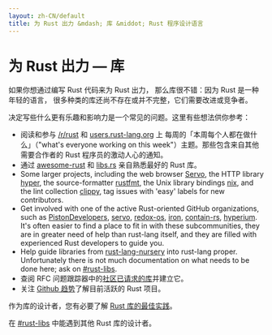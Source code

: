 ```yaml
---
layout: zh-CN/default
title: 为 Rust 出力 &mdash; 库 &middot; Rust 程序设计语言
---
```


# 为 Rust 出力 &mdash; 库

如果你想通过编写 Rust 代码来为 Rust 出力，
那么库很不错：因为 Rust 是一种年轻的语言，
很多种类的库还尚不存在或并不完整，它们需要改进或竞争者。

决定写些什么更有乐趣和影响力是一个常见的问题。这里有些想法供你参考：

* 阅读和参与 [/r/rust] 和 [users.rust-lang.org] 上
  每周的「本周每个人都在做什么」（"what's everyone working on
  this week"）主题。那些包含来自其他需要合作者的 Rust 程序员的激动人心的通知。
* 通过 [awesome-rust] 和 [libs.rs] 亲自熟悉最好的 Rust 库。
* Some larger projects, including the web browser [Servo], the HTTP
  library [hyper], the source-formatter [rustfmt], the Unix library bindings
  [nix], and the lint collection [clippy], tag issues with 'easy' labels for new
  contributors.
* Get involved with one of the active Rust-oriented GitHub
  organizations, such as [PistonDevelopers], [servo], [redox-os],
  [iron], [contain-rs], [hyperium]. It's often easier to find a place
  to fit in with these subcommunities, they are in greater need of
  help than rust-lang itself, and they are filled with experienced
  Rust developers to guide you.
* Help guide libraries from [rust-lang-nursery] into rust-lang proper.
  Unfortunately there is not much documentation on what needs to be
  done here; ask on [#rust-libs].
* 查阅 RFC 问题跟踪器中的[社区已请求的库][requested]并建立它。
* 关注 [Github 趋势][trending]了解目前活跃的 Rust 项目。

作为库的设计者，您有必要了解 [Rust 库的最佳实践][lib-prac]。

在 [#rust-libs] 中能遇到其他 Rust 库的设计者。

<!--
TODO: Not sure #rust-libs is the place to direct people
-->

[#rust-libs]: https://kiwiirc.com/nextclient/#ircs://irc.mozilla.org:6697/#rust-libs?nick=rustacean??
[/r/rust]: https://reddit.com/r/rust
[PistonDevelopers]: https://github.com/PistonDevelopers
[Servo]: https://github.com/servo/servo
[Servo]: https://github.com/servo/servo
[awesome-rust]: https://github.com/kud1ing/awesome-rust
[clippy]: https://github.com/Manishearth/rust-clippy
[contain-rs]: https://github.com/contain-rs
[hyper]: https://github.com/hyperium/hyper
[hyperium]: https://github.com/hyperium
[iron]: https://github.com/iron
[lib-prac]: https://pascalhertleif.de/artikel/good-practices-for-writing-rust-libraries/
[libs.rs]: http://libs.rs
[nix]: https://github.com/nix-rust/nix/
[redox-os]: https://github.com/redox-os
[requested]: https://github.com/rust-lang/rfcs/labels/A-community-library
[rust-lang-nursery]: https://github.com/rust-lang-nursery
[rustfmt]: https://github.com/rust-lang-nursery/rustfmt
[trending]: https://github.com/trending?l=rust
[users.rust-lang.org]: https://users.rust-lang.org
